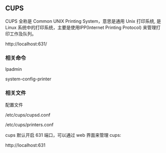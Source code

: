 
## CUPS
CUPS 全称是 Common UNIX Printing System，意思是通用 Unix 打印系统, 是 Linux 系统中的打印系统，主要是使用IPP(Internet Printing Protocol)
来管理打印工作及队列。


http://localhost:631/

### 相关命令

lpadmin

system-config-printer


### 相关文件

配置文件

/etc/cups/cupsd.conf


/etc/cups/printers.conf


cups 默认开启 631 端口，可以通过 web 界面来管理 cups:

  http://localhost:631
